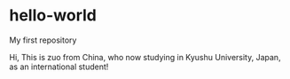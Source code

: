 # hello-world
My first repository

Hi, This is zuo from China, who now studying in Kyushu University, Japan, as an international student!
